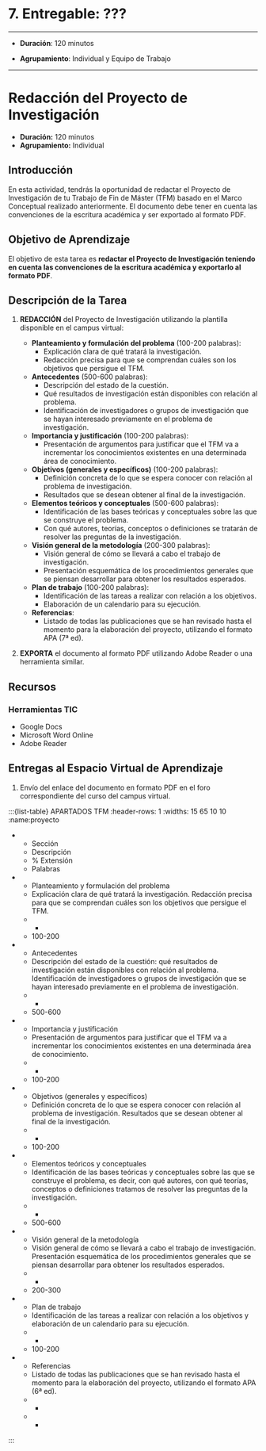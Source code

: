 # 7. Entregable: ???

---

- **Duración**: 120 minutos  

- **Agrupamiento**: Individual y Equipo de Trabajo  

---



# Redacción del Proyecto de Investigación

- **Duración:** 120 minutos
- **Agrupamiento:** Individual

## Introducción
En esta actividad, tendrás la oportunidad de redactar el Proyecto de Investigación de tu Trabajo de Fin de Máster (TFM) basado en el Marco Conceptual realizado anteriormente. El documento debe tener en cuenta las convenciones de la escritura académica y ser exportado al formato PDF.

## Objetivo de Aprendizaje
El objetivo de esta tarea es **redactar el Proyecto de Investigación teniendo en cuenta las convenciones de la escritura académica y exportarlo al formato PDF**.

## Descripción de la Tarea
1. **REDACCIÓN** del Proyecto de Investigación utilizando la plantilla disponible en el campus virtual:
   - **Planteamiento y formulación del problema** (100-200 palabras):
     - Explicación clara de qué tratará la investigación.
     - Redacción precisa para que se comprendan cuáles son los objetivos que persigue el TFM.
   - **Antecedentes** (500-600 palabras):
     - Descripción del estado de la cuestión.
     - Qué resultados de investigación están disponibles con relación al problema.
     - Identificación de investigadores o grupos de investigación que se hayan interesado previamente en el problema de investigación.
   - **Importancia y justificación** (100-200 palabras):
     - Presentación de argumentos para justificar que el TFM va a incrementar los conocimientos existentes en una determinada área de conocimiento.
   - **Objetivos (generales y específicos)** (100-200 palabras):
     - Definición concreta de lo que se espera conocer con relación al problema de investigación.
     - Resultados que se desean obtener al final de la investigación.
   - **Elementos teóricos y conceptuales** (500-600 palabras):
     - Identificación de las bases teóricas y conceptuales sobre las que se construye el problema.
     - Con qué autores, teorías, conceptos o definiciones se tratarán de resolver las preguntas de la investigación.
   - **Visión general de la metodología** (200-300 palabras):
     - Visión general de cómo se llevará a cabo el trabajo de investigación.
     - Presentación esquemática de los procedimientos generales que se piensan desarrollar para obtener los resultados esperados.
   - **Plan de trabajo** (100-200 palabras):
     - Identificación de las tareas a realizar con relación a los objetivos.
     - Elaboración de un calendario para su ejecución.
   - **Referencias**:
     - Listado de todas las publicaciones que se han revisado hasta el momento para la elaboración del proyecto, utilizando el formato APA (7ª ed).

2. **EXPORTA** el documento al formato PDF utilizando Adobe Reader o una herramienta similar.

## Recursos
### Herramientas TIC
- Google Docs
- Microsoft Word Online
- Adobe Reader

## Entregas al Espacio Virtual de Aprendizaje
1. Envío del enlace del documento en formato PDF en el foro correspondiente del curso del campus virtual.




:::{list-table} APARTADOS TFM
:header-rows: 1
:widths: 15 65 10 10
:name:proyecto

* - Sección
  - Descripción
  - % Extensión
  - Palabras
* - Planteamiento y formulación del problema
  - Explicación clara de qué tratará la investigación. Redacción precisa para que se comprendan cuáles son los objetivos que persigue el TFM.
  - -
  - 100-200
* - Antecedentes
  - Descripción del estado de la cuestión: qué resultados de investigación están disponibles con relación al problema. Identificación de investigadores o grupos de investigación que se hayan interesado previamente en el problema de investigación.
  - -
  - 500-600
* - Importancia y justificación
  - Presentación de argumentos para justificar que el TFM va a incrementar los conocimientos existentes en una determinada área de conocimiento.
  - -
  - 100-200
* - Objetivos (generales y específicos)
  - Definición concreta de lo que se espera conocer con relación al problema de investigación. Resultados que se desean obtener al final de la investigación.
  - -
  - 100-200
* - Elementos teóricos y conceptuales
  - Identificación de las bases teóricas y conceptuales sobre las que se construye el problema, es decir, con qué autores, con qué teorías, conceptos o definiciones tratamos de resolver las preguntas de la investigación.
  - -
  - 500-600
* - Visión general de la metodología
  - Visión general de cómo se llevará a cabo el trabajo de investigación. Presentación esquemática de los procedimientos generales que se piensan desarrollar para obtener los resultados esperados.
  - -
  - 200-300
* - Plan de trabajo
  - Identificación de las tareas a realizar con relación a los objetivos y elaboración de un calendario para su ejecución.
  - -
  - 100-200
* - Referencias
  - Listado de todas las publicaciones que se han revisado hasta el momento para la elaboración del proyecto, utilizando el formato APA (6ª ed).
  - -
  - -
:::